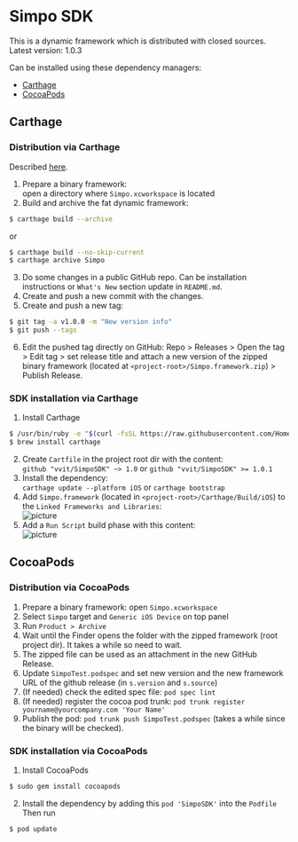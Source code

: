 # Simpo SDK

This is a dynamic framework which is distributed with closed sources.  
Latest version: 1.0.3

Can be installed using these dependency managers:
- [Carthage](#carthage)
- [CocoaPods](#cocoapods)

## Carthage
### Distribution via Carthage
Described [here](https://github.com/Carthage/Carthage#supporting-carthage-for-your-framework).

1. Prepare a binary framework:  
open a directory where `Simpo.xcworkspace` is located
2. Build and archive the fat dynamic framework:  
```bash
$ carthage build --archive
```
or 
```bash
$ carthage build --no-skip-current
$ carthage archive Simpo
```
 
3. Do some changes in a public GitHub repo. Can be installation instructions or `What's New` section update in `README.md`.
4. Create and push a new commit with the changes.
5. Create and push a new tag:  
```bash
$ git tag -a v1.0.0 -m "New version info"
$ git push --tags
```
6. Edit the pushed tag directly on GitHub: Repo > Releases > Open the tag > Edit tag > set release title and attach a new version of the zipped binary framework (located at `<project-root>/Simpo.framework.zip`) > Publish Release.

### SDK installation via Carthage

1. Install Carthage  
```bash
$ /usr/bin/ruby -e "$(curl -fsSL https://raw.githubusercontent.com/Homebrew/install/master/install)"
$ brew install carthage
```
2. Create `Cartfile` in the project root dir with the content:  
`github "vvit/SimpoSDK" ~> 1.0` or `github "vvit/SimpoSDK" >= 1.0.1`
3. Install the dependency:  
`carthage update --platform iOS` or `carthage bootstrap`
4. Add `Simpo.framework` (located in `<project-root>/Carthage/Build/iOS`) to the `Linked Frameworks and Libraries`:  
![picture](https://github.com/vvit/SimpoSDK/blob/master/carthage1.png)
5. Add a `Run Script` build phase with this content:  
![picture](https://github.com/vvit/SimpoSDK/blob/master/carthage2.png)


## CocoaPods
### Distribution via CocoaPods
1. Prepare a binary framework: open `Simpo.xcworkspace`
2. Select `Simpo` target and `Generic iOS Device` on top panel
3. Run `Product > Archive` 
4. Wait until the Finder opens the folder with the zipped framework (root project dir). It takes a while so need to wait.
5. The zipped file can be used as an attachment in the new GitHub Release.
6. Update `SimpoTest.podspec` and set new version and the new framework URL of the github release (in `s.version` and `s.source`)
7. (If needed) check the edited spec file: `pod spec lint`
8. (If needed) register the cocoa pod trunk: `pod trunk register yourname@yourcompany.com 'Your Name'`
9. Publish the pod: `pod trunk push SimpoTest.podspec` (takes a while since the binary will be checked).

### SDK installation via CocoaPods

1. Install CocoaPods  
```bash
$ sudo gem install cocoapods
```
2. Install the dependency by adding this `pod 'SimpoSDK'` into the `Podfile`  
Then run
```bash
$ pod update
```
